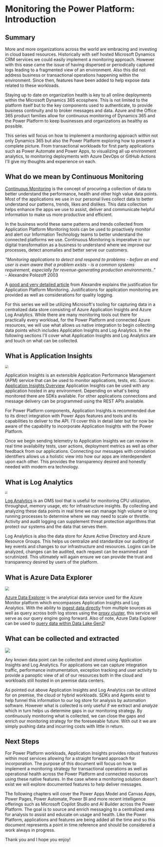 # Monitoring the Power Platform: Introduction

## Summary

More and more organizations across the world are embracing and investing in cloud based resources. Historically with self hosted Microsoft Dynamics CRM services we could easily implement a monitoring approach. However with this ease came the issue of having dispersed or periodically captured logs leading to a fragmented view of an environment. Also this did not address business or transactional operations happening within the environment. Since then, features have been added to help expose data related to these workloads.

Staying up to date on organization health is key to all online deployments within the Microsoft Dynamics 365 ecosphere. This is not limited to the platform itself but to the key components used to authenticate, to provide business continuity and to broker messages and data. Azure and the Office 365 product families allow for continuous monitoring of Dynamics 365 and the Power Platform to keep businesses and organizations as healthy as possible.

This series will focus on how to implement a monitoring approach within not only Dynamics 365 but also the Power Platform exploring how to present a complete picture. From transactional workloads for first party applications such as Power Automate and Power Apps, to visualizing all up environment analytics, to monitoring deployments with Azure DevOps or GitHub Actions I'll give my thoughts and experience on each.

## What do we mean by Continuous Monitoring

[Continuous Monitoring](https://en.wikipedia.org/wiki/Continuous_monitoring) is the concept of procuring a collection of data to better understand the performance, health and other high value data points. Most of the applications we use in our personal lives collect data to better understand our patterns, trends, likes and dislikes. This data collection helps enhance the apps we use to assist, deliver and communicate helpful information to make us more productive and efficient.

In the business world these same patterns and trends collected from Application Platform Monitoring tools can be used to proactively monitor and alert our Information Technology teams to better understand the connected platforms we use. Continuous Monitoring is imperative in our digital transformation as a business to understand where we improve our processes, detect anomalies and better serve our customers.

*"Monitoring applications to detect and respond to problems - before an end user is even aware that a problem exists - is a common systems requirement, especially for revenue-generating production environments.."* - Alexandre Polozoff 2003

A [good and very detailed article](https://www.ibm.com/developerworks/websphere/library/techarticles/0304_polozoff/polozoff.html) from Alexandre explains the justification for Application Platform Monitoring. Justifications for application monitoring are provided as well as considerations for quality logging. 

For this series we will be utilizing Microsoft's tooling for capturing data in a centralized data store consisting of Azure Application Insights and Azure Log Analytics. While there are many monitoring tools out there for practically every workload, for the Power Platform and connected Azure resources, we will use what allows us native integration to begin collecting data points which includes Application Insights and Log Analytics. In the following sections I'll cover what Application Insights and Log Analytics are and touch on what can be collected.

## What is Application Insights

<img src=" https://raw.githubusercontent.com/wiki/aliyoussefi/D365-Monitoring/Artifacts/Generic/App Insights Clear Logo.png" style="zoom:67%;" />

Application Insights is an extensible Application Performance Management (APM) service that can be used to monitor applications, tests, etc. Source: [Application Insights Overview](https://docs.microsoft.com/en-us/azure/azure-monitor/app/app-insights-overview) Application Insights can be used with any application hosted in any environment. Depending on what's being monitored there are SDKs available. For other applications connections and message delivery can be programmed using the REST APIs available.

For Power Platform components, Application Insights is recommended due to its direct integration with Power Apps features and tools and its capabilities to deliver to the API. I'll cover this in detail later but for now be aware of the capability to incorporate Application Insights with the Power Platform.

Once we begin sending telemetry to Application Insights we can review in real time availability tests, user actions, deployment metrics as well as other feedback from our applications. Connecting our messages with correlation identifiers allows us a holistic view into how our apps are interdependent upon each other. This provides the transparency desired and honestly needed with modern era technology.

## What is Log Analytics

<img src=" https://raw.githubusercontent.com/wiki/aliyoussefi/D365-Monitoring/Artifacts/Generic/LogAnalyticsLogo.jpg" style="zoom: 50%;" />

[Log Analytics](https://docs.microsoft.com/en-us/azure/azure-monitor/log-query/log-query-overview) is an OMS tool that is useful for monitoring CPU utilization, throughput, memory usage, etc for infrastructure insights. By collecting and analyzing these data points in real time we can manage high volume or long running processes to determine where we may need to scale or throttle. Activity and audit logging can supplement threat protection algorithms that protect our systems and the data that serves them.

Log Analytics is also the data store for Azure Active Directory and Azure Resource Groups. This helps us centralize and standardize our auditing of key events and changes to our infrastructure and resources. Logins can be analyzed, changes can be audited, each request can be examined and scrutinized. This ultimately will again ensure we can provide the trust and transparency desired by users of the platform.

## What is Azure Data Explorer

<img src=" https://raw.githubusercontent.com/wiki/aliyoussefi/D365-Monitoring/Artifacts/Generic/AzureDataExplorerIcon.png" style="zoom: 80%;" />

[Azure Data Explorer](https://azure.microsoft.com/en-us/services/data-explorer/) is the analytical data service used for the Azure Monitor platform which encompasses Application Insights and Log Analytics. With the ability to [ingest data directly](https://docs.microsoft.com/en-us/azure/data-explorer/ingest-data-overview) from multiple sources as well as query across both log stores using the [proxy cluster](https://docs.microsoft.com/en-us/azure/data-explorer/query-monitor-data), this service will serve as our query engine going forward. Also of note, Azure Data Explorer can be used to [query data within Data Lake Gen2](https://docs.microsoft.com/en-us/azure/data-explorer/data-lake-query-data)!

## What can be collected and extracted

<img src=" https://raw.githubusercontent.com/wiki/aliyoussefi/D365-Monitoring/Artifacts/LogAnalytics/queries-tables.png" />

Any known data point can be collected and stored using Application Insights and Log Analytics. For applications we can capture integration traffic, performance instrumentation, exception tracking and user activity to provide a panoptic view of all of our resources both in the cloud and workloads still hosted in on premise data centers.

As pointed out above Application Insights and Log Analytics can be utilized for on premise, the cloud or hybrid workloads. SDKs and Agents exist to help funnel this information to our log store for analysis by automation software. However what is collected is only useful if we extract and *analyze* which in turn helps us determine gaps in our monitoring strategy. By continuously monitoring what is collected, we can close the gaps and enrich our monitoring strategy for the foreseeable future. With out it we are simply pushing data and incurring costs with little in return.

## Next Steps

For Power Platform workloads, Application Insights provides robust features within most services allowing for a straight forward approach for incorporation. The purpose of this document will focus on how to implement a monitoring strategy for transactional operations as well as operational health across the Power Platform and connected resources using these native features. In the case where a monitoring solution doesn't exist we will explore documented features to help deliver messages.

The following chapters will cover the Power Apps Model and Canvas Apps, Power Pages, Power Automate, Power BI and more recent intelligence offerings such as Microsoft Copilot Studio and AI Builder across the Power Platform. The goal is to source and enrich messaging to a centralized area for analysis to assist and educate on usage and health. Like the Power Platform, applications and features are being added all the time and so this document represents a point in time reference and should be considered a work always in progress.

Thank you and I hope you enjoy!